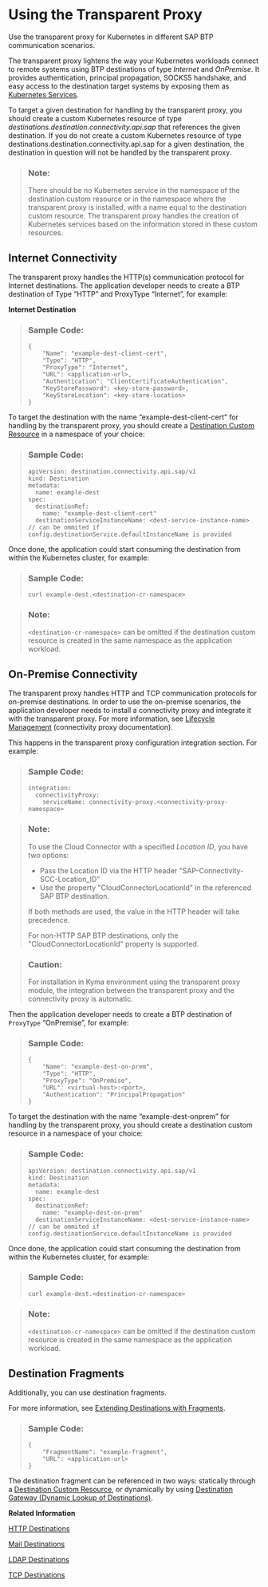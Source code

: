 <!-- loioc5257cf110bf4b7b9054eab74ededff4 -->

# Using the Transparent Proxy

Use the transparent proxy for Kubernetes in different SAP BTP communication scenarios.

The transparent proxy lightens the way your Kubernetes workloads connect to remote systems using BTP destinations of type *Internet* and *OnPremise*. It provides authentication, principal propagation, SOCKS5 handshake, and easy access to the destination target systems by exposing them as [Kubernetes Services](https://kubernetes.io/docs/concepts/services-networking/service/).

To target a given destination for handling by the transparent proxy, you should create a custom Kubernetes resource of type *destinations.destination.connectivity.api.sap* that references the given destination. If you do not create a custom Kubernetes resource of type destinations.destination.connectivity.api.sap for a given destination, the destination in question will not be handled by the transparent proxy.

> ### Note:  
> There should be no Kubernetes service in the namespace of the destination custom resource or in the namespace where the transparent proxy is installed, with a name equal to the destination custom resource. The transparent proxy handles the creation of Kubernetes services based on the information stored in these custom resources.



<a name="loioc5257cf110bf4b7b9054eab74ededff4__section_n2h_j3v_hcc"/>

## Internet Connectivity

The transparent proxy handles the HTTP\(s\) communication protocol for Internet destinations. The application developer needs to create a BTP destination of Type “HTTP” and ProxyType “Internet”, for example:

**Internet Destination** 

> ### Sample Code:  
> ```
> {
>     "Name": "example-dest-client-cert",
>     "Type": "HTTP",
>     "ProxyType": "Internet",
>     "URL": <application-url>,
>     "Authentication": "ClientCertificateAuthentication",
>     "KeyStorePassword": <key-store-password>,
>     "KeyStoreLocation": <key-store-location>
> }
> ```

To target the destination with the name “example-dest-client-cert” for handling by the transparent proxy, you should create a [Destination Custom Resource](destination-custom-resource-fc7951e.md) in a namespace of your choice:

> ### Sample Code:  
> ```
> apiVersion: destination.connectivity.api.sap/v1
> kind: Destination 
> metadata:
>   name: example-dest 
> spec:   
>   destinationRef:
>     name: "example-dest-client-cert"
>   destinationServiceInstanceName: <dest-service-instance-name> // can be ommited if config.destinationService.defaultInstanceName is provided
> ```

Once done, the application could start consuming the destination from within the Kubernetes cluster, for example:

> ### Sample Code:  
> ```
> curl example-dest.<destination-cr-namespace>
> ```

> ### Note:  
> `<destination-cr-namespace>` can be omitted if the destination custom resource is created in the same namespace as the application workload.



<a name="loioc5257cf110bf4b7b9054eab74ededff4__section_czp_m3v_hcc"/>

## On-Premise Connectivity

The transparent proxy handles HTTP and TCP communication protocols for on-premise destinations. In order to use the on-premise scenarios, the application developer needs to install a connectivity proxy and integrate it with the transparent proxy. For more information, see [Lifecycle Management](lifecycle-management-60c0a45.md) \(connectivity proxy documentation\).

This happens in the transparent proxy configuration integration section. For example:

> ### Sample Code:  
> ```
> integration:
>   connectivityProxy:
>     serviceName: connectivity-proxy.<connectivity-proxy-namespace>
> ```

> ### Note:  
> To use the Cloud Connector with a specified *Location ID*, you have two options:
> 
> -   Pass the Location ID via the HTTP header "SAP-Connectivity-SCC-Location\_ID"
> -   Use the property "CloudConnectorLocationId" in the referenced SAP BTP destination.
> 
> If both methods are used, the value in the HTTP header will take precedence.
> 
> For non-HTTP SAP BTP destinations, only the "CloudConnectorLocationId" property is supported.

> ### Caution:  
> For installation in Kyma environment using the transparent proxy module, the integration between the transparent proxy and the connectivity proxy is automatic.

Then the application developer needs to create a BTP destination of `ProxyType` “OnPremise”, for example:

> ### Sample Code:  
> ```
> {
>     "Name": "example-dest-on-prem",
>     "Type": "HTTP",
>     "ProxyType": "OnPremise",
>     "URL": <virtual-host>:<port>,
>     "Authentication": "PrincipalPropagation"
> }
> ```

To target the destination with the name “example-dest-onprem” for handling by the transparent proxy, you should create a destination custom resource in a namespace of your choice:

> ### Sample Code:  
> ```
> apiVersion: destination.connectivity.api.sap/v1
> kind: Destination 
> metadata: 
>   name: example-dest
> spec:    
>   destinationRef:
>     name: "example-dest-on-prem"
>   destinationServiceInstanceName: <dest-service-instance-name> // can be ommited if config.destinationService.defaultInstanceName is provided
> ```

Once done, the application could start consuming the destination from within the Kubernetes cluster, for example:

> ### Sample Code:  
> ```
> curl example-dest.<destination-cr-namespace>
> ```

> ### Note:  
> `<destination-cr-namespace>` can be omitted if the destination custom resource is created in the same namespace as the application workload.



<a name="loioc5257cf110bf4b7b9054eab74ededff4__section_ad1_m3v_hcc"/>

## Destination Fragments

Additionally, you can use destination fragments.

For more information, see [Extending Destinations with Fragments](extending-destinations-with-fragments-f56600a.md).

> ### Sample Code:  
> ```
> {
>     "FragmentName": "example-fragment",
>     "URL": <application-url>
> }
> ```

The destination fragment can be referenced in two ways: statically through a [Destination Custom Resource](destination-custom-resource-fc7951e.md), or dynamically by using [Destination Gateway \(Dynamic Lookup of Destinations\)](destination-gateway-dynamic-lookup-of-destinations-6836e00.md).

**Related Information**  


[HTTP Destinations](http-destinations-fd3e2a0.md "Configure HTTP destinations for the transparent proxy for Kubernetes.")

[Mail Destinations](mail-destinations-584bc93.md "Configure Mail destinations for the transparent proxy for Kubernetes.")

[LDAP Destinations](ldap-destinations-47128a8.md "The transparent proxy simplifies access to target systems defined as LDAP destinations. It handles the LDAP protocol for on-premise destinations.")

[TCP Destinations](tcp-destinations-558b39a.md "The transparent proxy simplifies access to target systems defined as TCP destinations. It handles the TCP protocol for on-premise destinations.")

